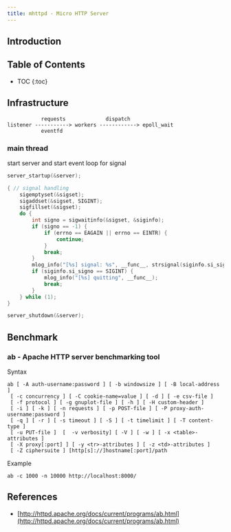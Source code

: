```yaml
---
title: mhttpd - Micro HTTP Server
---
```


## Introduction

<!--more-->

## Table of Contents

* TOC
{:toc}

## Infrastructure

```shell
           requests             dispatch
listener -----------> workers ------------> epoll_wait
           eventfd
```

### main thread

start server and start event loop for signal

```c
server_startup(&server);

{ // signal handling
    sigemptyset(&sigset);
    sigaddset(&sigset, SIGINT);
    sigfillset(&sigset);
    do {
        int signo = sigwaitinfo(&sigset, &siginfo);
        if (signo == -1) {
            if (errno == EAGAIN || errno == EINTR) {
                continue;
            }
            break;
        }
        mlog_info("[%s] signal: %s", __func__, strsignal(siginfo.si_signo));
        if (siginfo.si_signo == SIGINT) {
            mlog_info("[%s] quitting", __func__);
            break;
        }
    } while (1);
}

server_shutdown(&server);
```

## Benchmark

### ab - Apache HTTP server benchmarking tool

Syntax

```shell
ab [ -A auth-username:password ] [ -b windowsize ] [ -B local-address ]
 [ -c concurrency ] [ -C cookie-name=value ] [ -d ] [ -e csv-file ]
 [ -f protocol ] [ -g gnuplot-file ] [ -h ] [ -H custom-header ]
 [ -i ] [ -k ] [ -n requests ] [ -p POST-file ] [ -P proxy-auth-username:password ]
 [ -q ] [ -r ] [ -s timeout ] [ -S ] [ -t timelimit ] [ -T content-type ]
 [ -u PUT-file ]  [  -v verbosity] [ -V ] [ -w ] [ -x <table>-attributes ]
 [ -X proxy[:port] ] [ -y <tr>-attributes ] [ -z <td>-attributes ]
 [ -Z ciphersuite ] [http[s]://]hostname[:port]/path
```

Example

```shell
ab -c 1000 -n 10000 http://localhost:8000/
```

## References

* [http://httpd.apache.org/docs/current/programs/ab.html](http://httpd.apache.org/docs/current/programs/ab.html)
